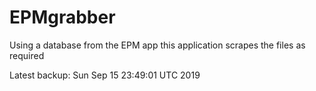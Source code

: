 # EPMgrabber
Using a database from the EPM app this application scrapes the files as required


Latest backup: Sun Sep 15 23:49:01 UTC 2019
